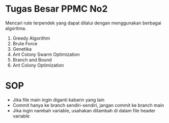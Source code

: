 # Tugas Besar PPMC No2
Mencari rute terpendek yang dapat dilalui dengan menggunakan berbagai algoritma.
1. Greedy Algorithm
2. Brute Force
3. Genetika
4. Ant Colony Swarm Optimization
5. Branch and Bound
6. Ant Colony Optimization

# SOP
- Jika file main ingin diganti kabarin yang lain
- Commit hanya ke branch sendiri-sendiri, jangan commit ke branch main
- Jika ingin nambah variable, usahakan ditambah di dalam file header variable
